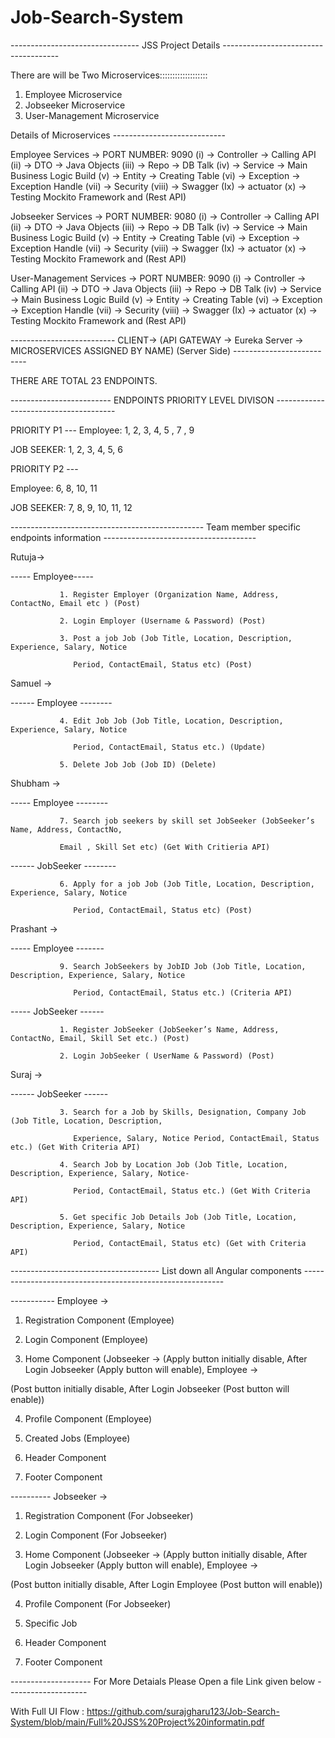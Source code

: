 # Job-Search-System



-------------------------------- JSS Project Details -------------------------------------

There are will be Two Microservices:::::::::::::::::::

1. Employee Microservice
2. Jobseeker Microservice
3. User-Management Microservice

Details of Microservices ----------------------------

Employee Services -> PORT NUMBER: 9090
 (i) -> Controller -> Calling API
 (ii) -> DTO -> Java Objects
 (iii) -> Repo -> DB Talk 
 (iv) -> Service -> Main Business Logic Build
 (v) -> Entity -> Creating Table 
 (vi) -> Exception -> Exception Handle
 (vii) -> Security
 (viii) -> Swagger
 (Ix) -> actuator
 (x) -> Testing Mockito Framework and (Rest API)
 
Jobseeker Services -> PORT NUMBER: 9080
 (i) -> Controller -> Calling API
 (ii) -> DTO -> Java Objects
 (iii) -> Repo -> DB Talk 
 (iv) -> Service -> Main Business Logic Build
 (v) -> Entity -> Creating Table 
 (vi) -> Exception -> Exception Handle
 (vii) -> Security
 (viii) -> Swagger
 (Ix) -> actuator
 (x) -> Testing Mockito Framework and (Rest API)
 
 User-Management Services -> PORT NUMBER: 9090
 (i) -> Controller -> Calling API
 (ii) -> DTO -> Java Objects
 (iii) -> Repo -> DB Talk 
 (iv) -> Service -> Main Business Logic Build
 (v) -> Entity -> Creating Table 
 (vi) -> Exception -> Exception Handle
 (vii) -> Security
 (viii) -> Swagger
 (Ix) -> actuator
 (x) -> Testing Mockito Framework and (Rest API)
 
 
 -------------------------- CLIENT-> (API GATEWAY -> Eureka Server -> MICROSERVICES ASSIGNED BY NAME) (Server Side) --------------------------
 
 THERE ARE TOTAL 23 ENDPOINTS. 
 
------------------------- ENDPOINTS PRIORITY LEVEL DIVISON --------------------------------------

PRIORITY P1 --- 
Employee: 1, 2, 3, 4, 5 , 7 , 9 

JOB SEEKER: 1, 2, 3, 4, 5, 6 

PRIORITY P2 ---

Employee: 6, 8, 10, 11 

JOB SEEKER: 7, 8, 9, 10, 11, 12  

------------------------------------------------ Team member specific endpoints information --------------------------------------

Rutuja->  

  

----- Employee----- 

               1. Register Employer (Organization Name, Address, ContactNo, Email etc ) (Post) 

               2. Login Employer (Username & Password) (Post) 

               3. Post a job Job (Job Title, Location, Description, Experience, Salary, Notice  

                  Period, ContactEmail, Status etc) (Post) 

  

  

Samuel ->  

  

------ Employee -------- 

   

               4. Edit Job Job (Job Title, Location, Description, Experience, Salary, Notice  

                  Period, ContactEmail, Status etc.) (Update) 

               5. Delete Job Job (Job ID) (Delete) 

  

  

Shubham ->  

  

----- Employee -------- 

  

               7. Search job seekers by skill set JobSeeker (JobSeeker’s Name, Address, ContactNo,  

               Email , Skill Set etc) (Get With Critieria API) 

  

------ JobSeeker -------- 

  

               6. Apply for a job Job (Job Title, Location, Description, Experience, Salary, Notice  

                  Period, ContactEmail, Status etc) (Post) 

  

  

  

Prashant -> 

  

----- Employee -------  

  

               9. Search JobSeekers by JobID Job (Job Title, Location, Description, Experience, Salary, Notice  

                  Period, ContactEmail, Status etc.) (Criteria API) 

                

----- JobSeeker ------ 

  

               1. Register JobSeeker (JobSeeker’s Name, Address, ContactNo, Email, Skill Set etc.) (Post) 

               2. Login JobSeeker ( UserName & Password) (Post) 

  

  

Suraj -> 

  

------ JobSeeker ------ 

  

               3. Search for a Job by Skills, Designation, Company Job (Job Title, Location, Description,  

                  Experience, Salary, Notice Period, ContactEmail, Status etc.) (Get With Criteria API) 

               4. Search Job by Location Job (Job Title, Location, Description, Experience, Salary, Notice-  

                  Period, ContactEmail, Status etc.) (Get With Criteria API) 

               5. Get specific Job Details Job (Job Title, Location, Description, Experience, Salary, Notice  

                  Period, ContactEmail, Status etc) (Get with Criteria API) 
                  
                  
                  
------------------------------------- List down all Angular components ----------------------------------------------------------

----------- Employee ->  

  

1. Registration Component (Employee) 

2. Login Component (Employee) 

3. Home Component (Jobseeker -> (Apply button initially disable, After Login Jobseeker (Apply button will enable), Employee ->  

(Post button initially disable, After Login Jobseeker (Post button will enable))  

4. Profile Component (Employee) 

5. Created Jobs (Employee)  

6. Header Component 

7. Footer Component 

---------- Jobseeker ->  

  

1. Registration Component (For Jobseeker) 

2. Login Component (For Jobseeker) 

3. Home Component (Jobseeker -> (Apply button initially disable, After Login Jobseeker (Apply button will enable), Employee ->  

(Post button initially disable, After Login Employee (Post button will enable))  

4. Profile Component (For Jobseeker) 

5. Specific Job  

6. Header Component 

7. Footer Component 


-------------------- For More Detaials Please Open a file Link given below --------------------

With Full UI Flow :  https://github.com/surajgharu123/Job-Search-System/blob/main/Full%20JSS%20Project%20informatin.pdf
